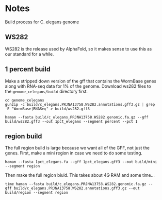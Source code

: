 Notes
=====

Build process for C. elegans genome

## WS282 ##

WS282 is the release used by AlphaFold, so it makes sense to use this as our
standard for a while.

## 1 percent build ##

Make a stripped down version of the gff that contains the WormBase genes along
with RNA-seq data for 1% of the genome. Download ws282 files to the
`genome_celegans/build` directory first.

	cd genome_celegans
	gunzip -c build/c_elegans.PRJNA13758.WS282.annotations.gff3.gz | grep -E "WormBase|RNASeq" > build/ws282.gff3

	haman --fasta build/c_elegans.PRJNA13758.WS282.genomic.fa.gz --gff build/ws282.gff3 --out 1pct_elegans --segment percent --pct 1

## region build ##

The full region build is large because we want all of the GFF, not just the genes. First, make a mini region in case we need to do some testing.

	haman --fasta 1pct_elegans.fa --gff 1pct_elegans.gff3 --out build/mini --segment region

Then make the full region biuld. This takes about 4G RAM and some time...

	time haman --fasta build/c_elegans.PRJNA13758.WS282.genomic.fa.gz --gff build/c_elegans.PRJNA13758.WS282.annotations.gff3.gz --out build/region --segment region
	

